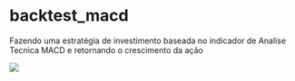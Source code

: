 # backtest_macd
Fazendo uma estratégia de investimento baseada no indicador de Analise Tecnica MACD e retornando o crescimento da ação

<img src="backtest_macd/sinais/sinalex.png">

